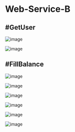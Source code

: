 # Web-Service-B


#GetUser
------------

![image](https://user-images.githubusercontent.com/92596077/201203229-2be17a0e-bf0f-4f5e-b2f2-ae70a793ade8.png)

![image](https://user-images.githubusercontent.com/92596077/201203375-c32169fc-08d3-4cd2-b381-a4a66ee955af.png)



#FillBalance
---------------
![image](https://user-images.githubusercontent.com/92596077/201203540-1f381ba2-8ada-49d0-b72c-64b40cbb21cc.png)

![image](https://user-images.githubusercontent.com/92596077/201203612-0c32732a-fef5-4d15-8822-e3f7e1a7a085.png)

![image](https://user-images.githubusercontent.com/92596077/201203989-920275e3-210e-4f97-8c10-00281f61a775.png)

![image](https://user-images.githubusercontent.com/92596077/201203758-37d8d1a4-2da5-42af-b96d-d58d79c38146.png)


![image](https://user-images.githubusercontent.com/92596077/201203838-3988f8ae-9b59-4203-b3a6-9a2dacb0afa2.png)

![image](https://user-images.githubusercontent.com/92596077/201203890-84278929-b991-49e7-b481-6c17a9ef6504.png)
